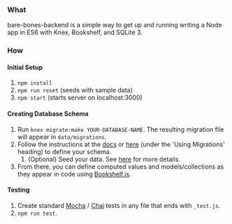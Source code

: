 ### What
bare-bones-backend is a simple way to get up and running writing a Node app in ES6 with Knex, Bookshelf, and SQLite 3.

### How

#### Initial Setup
1. `npm install`
1. `npm run reset` (seeds with sample data)
1. `npm start` (starts server on localhost:3000)

#### Creating Database Schema
1. Run `knex migrate:make YOUR-DATABASE-NAME`. The resulting migration file will appear in `data/migrations`.
1. Follow the instructions at the [docs](http://knexjs.org/#Schema) or [here](http://www.dancorman.com/knex-your-sql-best-friend/) (under the 'Using Migrations' heading) to define your schema.
    1. (Optional) Seed your data. See [here](http://knexjs.org/#Seeds-CLI) for more details.
1. From there, you can define computed values and models/collections as they appear in code using [Bookshelf.js](http://bookshelfjs.org/index.html#).

#### Testing
1. Create standard [Mocha](https://mochajs.org/) / [Chai](http://chaijs.com/) tests in any file that ends with `_test.js`.
1. `npm run test`.
